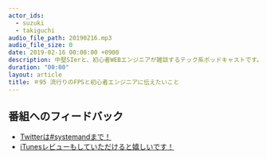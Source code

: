 ```yaml
---
actor_ids:
  - suzuki
  - takiguchi
audio_file_path: 20190216.mp3
audio_file_size: 0
date: 2019-02-16 00:00:00 +0900
description: 中堅SIerと、初心者WEBエンジニアが雑談するテック系ポッドキャストです。
duration: "00:00"
layout: article
title: ＃95 流行りのFPSと初心者エンジニアに伝えたいこと
---
```

## 番組へのフィードバック
* [Twitterは#systemandまで！](https://twitter.com/search?q=%23systemand)
* [iTunesレビューもしていただけると嬉しいです！](https://itunes.apple.com/jp/podcast/systemand-online/id1205168408?mt=2)
